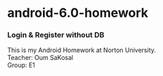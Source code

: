 # android-6.0-homework
<h3>Login & Register without DB</h3>
This is my Android Homework at Norton University.
<br>
Teacher: Oum SaKosal
<br>
Group: E1
